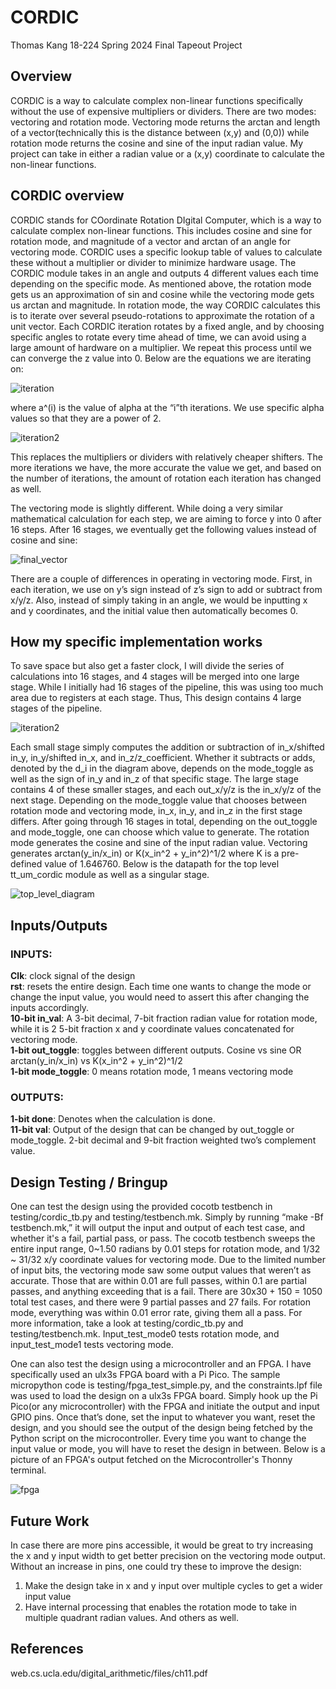 # CORDIC

Thomas Kang
18-224 Spring 2024 Final Tapeout Project

## Overview

CORDIC is a way to calculate complex non-linear functions specifically without the use of expensive multipliers or dividers. There are two modes: vectoring and rotation mode. Vectoring mode returns the arctan and length of a vector(technically this is the distance between (x,y) and (0,0)) while rotation mode returns the cosine and sine of the input radian value. My project can take in either a radian value or a (x,y) coordinate to calculate the non-linear functions.

## CORDIC overview
CORDIC stands for COordinate Rotation DIgital Computer, which is a way to calculate complex non-linear functions. This includes cosine and sine for rotation mode, and magnitude of a vector and arctan of an angle for vectoring mode. CORDIC uses a specific lookup table of values to calculate these without a multiplier or divider to minimize hardware usage.
The CORDIC module takes in an angle and outputs 4 different values each time depending on the specific mode. As mentioned above, the rotation mode gets us an approximation of sin and cosine while the vectoring mode gets us arctan and magnitude. In rotation mode, the way CORDIC calculates this is to iterate over several pseudo-rotations to approximate the rotation of a unit vector. Each CORDIC iteration rotates by a fixed angle, and by choosing specific angles to rotate every time ahead of time, we can avoid using a large amount of hardware on a multiplier. We repeat this process until we can converge the z value into 0.
Below are the equations we are iterating on:

![iteration](docs/iteration.png)

where a^(i)  is the value of alpha at the “i”th iterations. We use specific alpha values so that they are a power of 2.

![iteration2](docs/iteration2.png)

This replaces the multipliers or dividers with relatively cheaper shifters. The more iterations we have, the more accurate the value we get, and based on the number of iterations, the amount of rotation each iteration has changed as well.

The vectoring mode is slightly different. While doing a very similar mathematical calculation for each step, we are aiming to force y into 0 after 16 steps. After 16 stages, we eventually get the following values instead of cosine and sine:

![final_vector](docs/iteration3.png)

There are a couple of differences in operating in vectoring mode. First, in each iteration, we use on y’s sign instead of z’s sign to add or subtract from x/y/z. Also, instead of simply taking in an angle, we would be inputting x and y coordinates, and the initial value then automatically becomes 0.


## How my specific implementation works

To save space but also get a faster clock, I will divide the series of calculations into 16 stages, and 4 stages will be merged into one large stage. While I initially had 16 stages of the pipeline, this was using too much area due to registers at each stage. Thus, This design contains 4 large stages of the pipeline.

![iteration2](docs/iteration2.png)

Each small stage simply computes the addition or subtraction of in_x/shifted in_y, in_y/shifted in_x, and in_z/z_coefficient. Whether it subtracts or adds, denoted by the d_i in the diagram above, depends on the mode_toggle as well as the sign of in_y and in_z of that specific stage. The large stage contains 4 of these smaller stages, and each out_x/y/z is the in_x/y/z of the next stage. Depending on the mode_toggle value that chooses between rotation mode and vectoring mode, in_x, in_y, and in_z in the first stage differs. 
After going through 16 stages in total, depending on the out_toggle and mode_toggle, one can choose which value to generate. The rotation mode generates the cosine and sine of the input radian value. Vectoring generates arctan(y_in/x_in) or K(x_in^2 + y_in^2)^1/2 where K is a pre-defined value of 1.646760. Below is the datapath for the top level tt_um_cordic module as well as a singular stage.

![top_level_diagram](docs/CORDIC_diagram.png)

## Inputs/Outputs

### INPUTS:
**Clk**: clock signal of the design\
**rst**: resets the entire design. Each time one wants to change the mode or change the input value, you would need to assert this after changing the inputs accordingly.\
**10-bit in_val**: A 3-bit decimal, 7-bit fraction radian value for rotation mode, while it is 2 5-bit fraction x and y coordinate values concatenated for vectoring mode.\
**1-bit out_toggle**: toggles between different outputs. Cosine vs sine OR arctan(y_in/x_in) vs K(x_in^2 + y_in^2)^1/2\
**1-bit mode_toggle**: 0 means rotation mode, 1 means vectoring mode

### OUTPUTS:
**1-bit done**: Denotes when the calculation is done. \
**11-bit val**: Output of the design that can be changed by out_toggle or mode_toggle. 2-bit decimal and 9-bit fraction weighted two’s complement value. 

## Design Testing / Bringup

One can test the design using the provided cocotb testbench in testing/cordic_tb.py and testing/testbench.mk. Simply by running “make -Bf testbench.mk,” it will output the input and output of each test case, and whether it's a fail, partial pass, or pass. The cocotb testbench sweeps the entire input range, 0~1.50 radians by 0.01 steps for rotation mode, and 1/32 ~ 31/32 x/y coordinate values for vectoring mode. Due to the limited number of input bits, the vectoring mode saw some output values that weren’t as accurate. Those that are within 0.01 are full passes, within 0.1 are partial passes, and anything exceeding that is a fail. There are 30x30 + 150 = 1050 total test cases, and there were 9 partial passes and 27 fails. For rotation mode, everything was within 0.01 error rate, giving them all a pass. For more information, take a look at testing/cordic_tb.py and testing/testbench.mk. Input_test_mode0 tests rotation mode, and input_test_mode1 tests vectoring mode.

One can also test the design using a microcontroller and an FPGA. I have specifically used an ulx3s FPGA board with a Pi Pico. The sample micropython code is testing/fpga_test_simple.py, and the constraints.lpf file was used to load the design on a ulx3s FPGA board. Simply hook up the Pi Pico(or any microcontroller) with the FPGA and initiate the output and input GPIO pins. Once that’s done, set the input to whatever you want, reset the design, and you should see the output of the design being fetched by the Python script on the microcontroller. Every time you want to change the input value or mode, you will have to reset the design in between. Below is a picture of an FPGA's output fetched on the Microcontroller's Thonny terminal.

![fpga](docs/FPGA_testing.png)

## Future Work
In case there are more pins accessible, it would be great to try increasing the x and y input width to get better precision on the vectoring mode output. 
Without an increase in pins, one could try these to improve the design:
1) Make the design take in x and y input over multiple cycles to get a wider input value
2) Have internal processing that enables the rotation mode to take in multiple quadrant radian values. 
And others as well.

## References
web.cs.ucla.edu/digital_arithmetic/files/ch11.pdf

